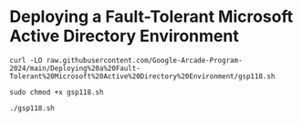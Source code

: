 # Deploying a Fault-Tolerant Microsoft Active Directory Environment

```
curl -LO raw.githubusercontent.com/Google-Arcade-Program-2024/main/Deploying%20a%20Fault-Tolerant%20Microsoft%20Active%20Directory%20Environment/gsp118.sh

sudo chmod +x gsp118.sh

./gsp118.sh
```
